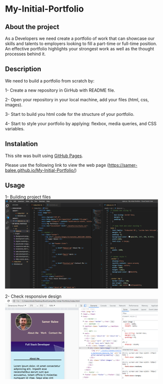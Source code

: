 # My-Initial-Portfolio

## About the project

As a Developers we need create a  portfolio of work that can showcase our skills and talents to employers looking to fill a part-time or full-time position. An effective portfolio highlights your strongest work as well as the thought processes behind it.

## Description

We need to build a portfolio from scratch by:

1- Create a new repository in GirHub with README file.

2- Open your repository in your local machine, add your files (html, css, images).

3- Start to build you html code for the structure of your portfolio.

4- Start to style your portfolio by applying: flexbox, media queries, and CSS variables.

## Instalation

This site was built using [GitHub Pages](https://samer-balee.github.io/My-Initial-Portfolio/).

Please use the following link to view the web page (https://samer-balee.github.io/My-Initial-Portfolio/)
 

## Usage

1- Building project files ![alt text](assets/images/portfolio-screenshot-1.PNG)


2- Check responsive design ![alt text](assets/images/inspect-screenshot.PNG)



